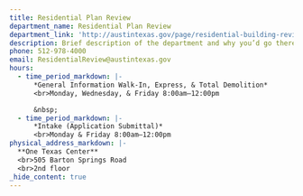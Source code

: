 ```yaml
---
title: Residential Plan Review
department_name: Residential Plan Review
department_link: 'http://austintexas.gov/page/residential-building-review'
description: Brief description of the department and why you’d go there. Maecenas faucibus mollis interdum. Vivamus sagittis lacus vel augue laoreet rutrum faucibus dolor auctor.
phone: 512-978-4000
email: ResidentialReview@austintexas.gov
hours:
  - time_period_markdown: |-
      *General Information Walk-In, Express, & Total Demolition*
      <br>Monday, Wednesday, & Friday 8:00am–12:00pm

      &nbsp;
  - time_period_markdown: |-
      *Intake (Application Submittal)*
      <br>Monday & Friday 8:00am–12:00pm
physical_address_markdown: |-
  **One Texas Center**
  <br>505 Barton Springs Road
  <br>2nd floor
_hide_content: true
---
```


